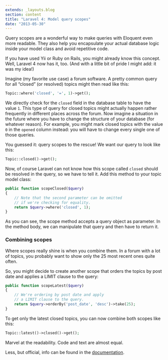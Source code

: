 ```yaml
---
extends: _layouts.blog
section: content
title: "Laravel 4: Model query scopes"
date: "2013-05-30"
---
```


Query scopes are a wonderful way to make queries with Eloquent even more readable.
They also help you encapsulate your actual database logic inside your model class and avoid repetitive code.

If you have used Yii or Ruby on Rails, you might already know this concept.
Well, Laravel 4 now has it, too.
(And with a little bit of pride I might add: it was my idea!)

Imagine (my favorite use case) a forum software.
A pretty common query for all “closed” (or resolved) topics might then read like this:

~~~php
Topic::where('closed', '=', 1)->get();
~~~

We directly check for the `closed` field in the database table to have the value `1`.
This type of query for closed topics might actually happen rather frequently in different places across the forum.
Now imagine a situation in the future where you have to change the structure of your database (for whatever reason).
For example, you might mark closed topics with the value `0` in the `opened` column instead: you will have to change every single one of those queries.

You guessed it: query scopes to the rescue! We want our query to look like this:

~~~php
Topic::closed()->get();
~~~

Now, of course Laravel can not know how this scope called `closed` should be resolved in the query, so we have to tell it.
Add this method to your topic model class:

~~~php
public function scopeClosed($query)
{
    // Note that the second parameter can be omitted
    // if we're checking for equality.
    return $query->where('closed', 1);
}
~~~

As you can see, the scope method accepts a query object as parameter.
In the method body, we can manipulate that query and then have to return it.

### Combining scopes

Where scopes really shine is when you combine them.
In a forum with a lot of topics, you probably want to show only the 25 most recent ones quite often.

So, you might decide to create another scope that orders the topics by post date and applies a LIMIT clause to the query:

~~~php
public function scopeLatest($query)
{
    // We're ordering by post date and apply
    // a LIMIT clause to the query.
    return $query->orderBy('post_date', 'desc')->take(25);
}
~~~

To get only the latest closed topics, you can now combine both scopes like this:

~~~php
Topic::latest()->closed()->get();
~~~

Marvel at the readability.
Code and text are almost equal.

Less, but official, info can be found in the [documentation][1].

[1]: http://laravel.com/docs/eloquent#query-scopes

